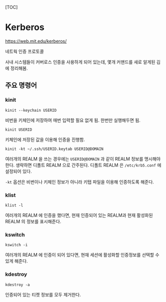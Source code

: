 [TOC]

# Kerberos
https://web.mit.edu/kerberos/

네트웍 인증 프로토콜

사내 시스템들이 커버로스 인증을 사용하게 되어 있는데, 몇개 커맨드를 새로 알게된 김에 정리해봄.

## 주요 명령어

### kinit

```
kinit --keychain USERID
```

비번을 키체인에 저장하여 매번 입력할 필요 없게 됨. 한번만 실행해두면 됨.

```
kinit USERID
```

키체인에 저장된 값을 이용해 인증을 진행함.

```
kinit -kt ~/.ssh/USERID.keytab USERID@DOMAIN
```

여러개의 REALM 을 쓰는 경우에는 `USERID@DOMAIN` 과 같이 REALM 정보를 명시해야 한다. 생략하면 디폴트 REALM 으로 간주된다. 디폴트 REALM 은 `/etc/krb5.conf` 에 설정되어 있다.

`-kt` 옵션은 비번이나 키체인 정보가 아니라 키탭 파일을 이용해 인증하도록 해준다.

### klist

```
klist -l
```

여러개의 REALM 에 인증을 했다면, 현재 인증되어 있는 REALM과 현재 활성화된 REALM 의 정보를 표시해준다.


### kswitch

```
kswitch -i
```

여러개의 REALM 에 인증이 되어 있다면, 현재 세션에 활성화할 인증정보를 선택할 수 있게 해준다.

### kdestroy

```
kdestroy -a
```

인증되어 있는 티켓 정보를 모두 제거한다.
